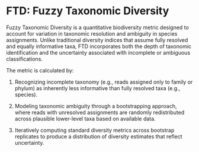 # FTD: Fuzzy Taxonomic Diversity

Fuzzy Taxonomic Diversity is a quantitative biodiversity metric designed to account for variation in taxonomic resolution and ambiguity in species assignments. Unlike traditional diversity indices that assume fully resolved and equally informative taxa, FTD incorporates both the depth of taxonomic identification and the uncertainty associated with incomplete or ambiguous classifications.

The metric is calculated by:

1. Recognizing incomplete taxonomy (e.g., reads assigned only to family or phylum) as inherently less informative than fully resolved taxa (e.g., species).

2. Modeling taxonomic ambiguity through a bootstrapping approach, where reads with unresolved assignments are randomly redistributed across plausible lower-level taxa based on available data.

3. Iteratively computing standard diversity metrics across bootstrap replicates to produce a distribution of diversity estimates that reflect uncertainty.

